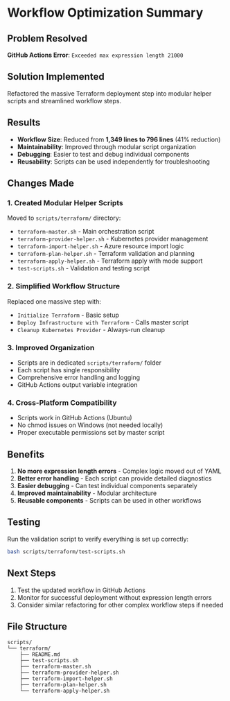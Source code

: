 # Workflow Optimization Summary

## Problem Resolved
**GitHub Actions Error**: `Exceeded max expression length 21000`

## Solution Implemented
Refactored the massive Terraform deployment step into modular helper scripts and streamlined workflow steps.

## Results
- **Workflow Size**: Reduced from **1,349 lines to 796 lines** (41% reduction)
- **Maintainability**: Improved through modular script organization
- **Debugging**: Easier to test and debug individual components
- **Reusability**: Scripts can be used independently for troubleshooting

## Changes Made

### 1. Created Modular Helper Scripts
Moved to `scripts/terraform/` directory:
- `terraform-master.sh` - Main orchestration script
- `terraform-provider-helper.sh` - Kubernetes provider management
- `terraform-import-helper.sh` - Azure resource import logic
- `terraform-plan-helper.sh` - Terraform validation and planning
- `terraform-apply-helper.sh` - Terraform apply with mode support
- `test-scripts.sh` - Validation and testing script

### 2. Simplified Workflow Structure
Replaced one massive step with:
- `Initialize Terraform` - Basic setup
- `Deploy Infrastructure with Terraform` - Calls master script
- `Cleanup Kubernetes Provider` - Always-run cleanup

### 3. Improved Organization
- Scripts are in dedicated `scripts/terraform/` folder
- Each script has single responsibility
- Comprehensive error handling and logging
- GitHub Actions output variable integration

### 4. Cross-Platform Compatibility
- Scripts work in GitHub Actions (Ubuntu)
- No chmod issues on Windows (not needed locally)
- Proper executable permissions set by master script

## Benefits
1. **No more expression length errors** - Complex logic moved out of YAML
2. **Better error handling** - Each script can provide detailed diagnostics
3. **Easier debugging** - Can test individual components separately
4. **Improved maintainability** - Modular architecture
5. **Reusable components** - Scripts can be used in other workflows

## Testing
Run the validation script to verify everything is set up correctly:
```bash
bash scripts/terraform/test-scripts.sh
```

## Next Steps
1. Test the updated workflow in GitHub Actions
2. Monitor for successful deployment without expression length errors
3. Consider similar refactoring for other complex workflow steps if needed

## File Structure
```
scripts/
└── terraform/
    ├── README.md
    ├── test-scripts.sh
    ├── terraform-master.sh
    ├── terraform-provider-helper.sh
    ├── terraform-import-helper.sh
    ├── terraform-plan-helper.sh
    └── terraform-apply-helper.sh
```
